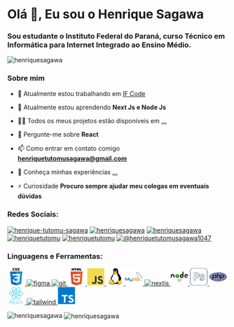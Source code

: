 <h1>Olá 👋, Eu sou o Henrique Sagawa</h1>
<h3>Sou estudante o Instituto Federal do Paraná, curso Técnico em Informática para Internet Integrado ao Ensino Médio.</h3>

<p align="left"> <img src="https://komarev.com/ghpvc/?username=henriquesagawa&label=Profile%20views&color=0e75b6&style=flat" alt="henriquesagawa" /> </p>

<h3>Sobre mim</h3>

- 🔭 Atualmente estou trabalhando em [IF Code](https://github.com/HenriqueSagawa/ifcode)

- 🌱 Atualmente estou aprendendo **Next Js e Node Js**

- 👨‍💻 Todos os meus projetos estão disponíveis em [...](...)

- 💬 Pergunte-me sobre **React**

- 📫 Como entrar em contato comigo **henriquetutomusagawa@gmail.com**

- 📄 Conheça minhas experiências [...](...)

- ⚡ Curiosidade **Procuro sempre ajudar meu colegas em eventuais dúvidas**

<h3 align="left">Redes Sociais:</h3>
<p align="left">
<a href="https://codepen.io/henrique-tutomu-sagawa" target="blank"><img align="center" src="https://raw.githubusercontent.com/rahuldkjain/github-profile-readme-generator/master/src/images/icons/Social/codepen.svg" alt="henrique-tutomu-sagawa" height="30" width="40" /></a>
<a href="https://dev.to/henriquesagawa" target="blank"><img align="center" src="https://raw.githubusercontent.com/rahuldkjain/github-profile-readme-generator/master/src/images/icons/Social/devto.svg" alt="henriquesagawa" height="30" width="40" /></a>
<a href="https://twitter.com/henriquesagawa" target="blank"><img align="center" src="https://raw.githubusercontent.com/rahuldkjain/github-profile-readme-generator/master/src/images/icons/Social/twitter.svg" alt="henriquesagawa" height="30" width="40" /></a>
<a href="https://fb.com/henriquetutomu" target="blank"><img align="center" src="https://raw.githubusercontent.com/rahuldkjain/github-profile-readme-generator/master/src/images/icons/Social/facebook.svg" alt="henriquetutomu" height="30" width="40" /></a>
<a href="https://instagram.com/henriquetutomu" target="blank"><img align="center" src="https://raw.githubusercontent.com/rahuldkjain/github-profile-readme-generator/master/src/images/icons/Social/instagram.svg" alt="henriquetutomu" height="30" width="40" /></a>
<a href="https://www.youtube.com/c/@henriquetutomusagawa1047" target="blank"><img align="center" src="https://raw.githubusercontent.com/rahuldkjain/github-profile-readme-generator/master/src/images/icons/Social/youtube.svg" alt="@henriquetutomusagawa1047" height="30" width="40" /></a>
</p>

<h3 align="left">Linguagens e Ferramentas:</h3>
<p align="left"> <a href="https://www.w3schools.com/css/" target="_blank" rel="noreferrer"> <img src="https://raw.githubusercontent.com/devicons/devicon/master/icons/css3/css3-original-wordmark.svg" alt="css3" width="40" height="40"/> </a> <a href="https://www.figma.com/" target="_blank" rel="noreferrer"> <img src="https://www.vectorlogo.zone/logos/figma/figma-icon.svg" alt="figma" width="40" height="40"/> </a> <a href="https://git-scm.com/" target="_blank" rel="noreferrer"> <img src="https://www.vectorlogo.zone/logos/git-scm/git-scm-icon.svg" alt="git" width="40" height="40"/> </a> <a href="https://www.w3.org/html/" target="_blank" rel="noreferrer"> <img src="https://raw.githubusercontent.com/devicons/devicon/master/icons/html5/html5-original-wordmark.svg" alt="html5" width="40" height="40"/> </a> <a href="https://developer.mozilla.org/en-US/docs/Web/JavaScript" target="_blank" rel="noreferrer"> <img src="https://raw.githubusercontent.com/devicons/devicon/master/icons/javascript/javascript-original.svg" alt="javascript" width="40" height="40"/> </a> <a href="https://www.linux.org/" target="_blank" rel="noreferrer"> <img src="https://raw.githubusercontent.com/devicons/devicon/master/icons/linux/linux-original.svg" alt="linux" width="40" height="40"/> </a> <a href="https://www.mysql.com/" target="_blank" rel="noreferrer"> <img src="https://raw.githubusercontent.com/devicons/devicon/master/icons/mysql/mysql-original-wordmark.svg" alt="mysql" width="40" height="40"/> </a> <a href="https://nextjs.org/" target="_blank" rel="noreferrer"> <img src="https://cdn.worldvectorlogo.com/logos/nextjs-2.svg" alt="nextjs" width="40" height="40"/> </a> <a href="https://nodejs.org" target="_blank" rel="noreferrer"> <img src="https://raw.githubusercontent.com/devicons/devicon/master/icons/nodejs/nodejs-original-wordmark.svg" alt="nodejs" width="40" height="40"/> </a> <a href="https://www.photoshop.com/en" target="_blank" rel="noreferrer"> <img src="https://raw.githubusercontent.com/devicons/devicon/master/icons/photoshop/photoshop-line.svg" alt="photoshop" width="40" height="40"/> </a> <a href="https://www.php.net" target="_blank" rel="noreferrer"> <img src="https://raw.githubusercontent.com/devicons/devicon/master/icons/php/php-original.svg" alt="php" width="40" height="40"/> </a> <a href="https://reactjs.org/" target="_blank" rel="noreferrer"> <img src="https://raw.githubusercontent.com/devicons/devicon/master/icons/react/react-original-wordmark.svg" alt="react" width="40" height="40"/> </a> <a href="https://tailwindcss.com/" target="_blank" rel="noreferrer"> <img src="https://www.vectorlogo.zone/logos/tailwindcss/tailwindcss-icon.svg" alt="tailwind" width="40" height="40"/> </a> <a href="https://www.typescriptlang.org/" target="_blank" rel="noreferrer"> <img src="https://raw.githubusercontent.com/devicons/devicon/master/icons/typescript/typescript-original.svg" alt="typescript" width="40" height="40"/> </a> </p>

<p><img align="left" src="https://github-readme-stats.vercel.app/api/top-langs?username=henriquesagawa&show_icons=true&locale=en&layout=compact" alt="henriquesagawa" /></p>

<p>&nbsp;<img align="center" src="https://github-readme-stats.vercel.app/api?username=henriquesagawa&show_icons=true&locale=en" alt="henriquesagawa" /></p>
